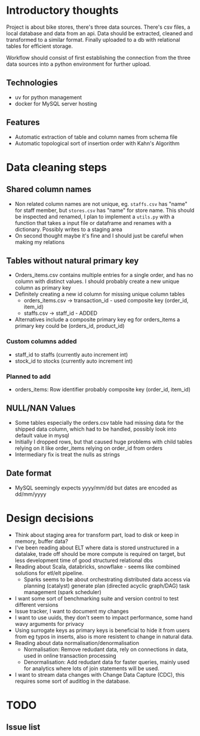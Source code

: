 # Introductory thoughts

Project is about bike stores, there's three data sources. There's csv files, a local database and data from an api. Data should be extracted, cleaned and transformed to a similar format. Finally uploaded to a db with relational tables for efficient storage.

Workflow should consist of first establishing the connection from the three data sources into a python environment for further upload.

## Technologies

* uv for python management
* docker for MySQL server hosting

## Features
* Automatic extraction of table and column names from schema file
* Automatic topological sort of insertion order with Kahn's Algorithm

# Data cleaning steps
## Shared column names
* Non related column names are not unique, eg. `staffs.csv` has "name" for staff member, but `stores.csv` has "name" for store name. This should be inspected and renamed, I plan to implement a `utils.py` with a function that takes a input file or dataframe and renames with a dictionary. Possibly writes to a staging area
* On second thought maybe it's fine and I should just be careful when making my relations

## Tables without natural primary key 
* Orders_items.csv contains multiple entries for a single order, and has no column with distinct values. I should probably create a new unique column as primary key 
* Definitely creating a new id column for missing unique column tables
    - orders_items.csv -> transaction_id - used composite key (order_id, item_id)
    - staffs.csv -> staff_id - ADDED
* Alternatives include a composite primary key eg for orders_items a primary key could be (orders_id, product_id)

### Custom columns added
* staff_id to staffs (currently auto increment int)
* stock_id to stocks (currently auto increment int)

### Planned to add
* orders_items: Row identifier probably composite key (order_id, item_id)

## NULL/NAN Values
* Some tables especially the orders.csv table had missing data for the shipped data column, which had to be handled, possibly look into default value in mysql
* Initially I dropped rows, but that caused huge problems with child tables relying on it like order_items relying on order_id from orders
* Intermediary fix is treat the nulls as strings

## Date format
* MySQL seemingly expects yyyy/mm/dd but dates are encoded as dd/mm/yyyy
     

# Design decisions
* Think about staging area for transform part, load to disk or keep in memory, buffer data?
* I've been reading about ELT where data is stored unstructured in a datalake, trade off should be more compute is required on target, but less development time of good structured relational dbs
* Reading about Scala, databricks, snowflake - seems like combined solutions for etl/elt pipeline. 
    - Sparks seems to be about orchestrating distributed data access via planning (catalyst) generate plan (directed acyclic graph/DAG) task management (spark scheduler)
* I want some sort of benchmarking suite and version control to test different versions
* Issue tracker, I want to document my changes
* I want to use uuids, they don't seem to impact performance, some hand wavy arguments for privacy 
* Using surrogate keys as primary keys is beneficial to hide it from users from eg typos in inserts, also is more resistent to change in natural data.
* Reading about data normalisation/denormalisation
    - Normalisation: Remove redudant data, rely on connections in data, used in online transaction processing
    - Denormalisation: Add redudant data for faster queries, mainly used for analytics where lots of join statements will be used.   
* I want to stream data changes with Change Data Capture (CDC), this requires some sort of auditlog in the database.

# TODO 
## Issue list
